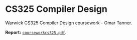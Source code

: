 # CS325 Compiler Design

Warwick CS325 Compiler Design coursework - Omar Tanner.

**Report:** [`courseworkcs325.pdf`](courseworkcs325.pdf).

